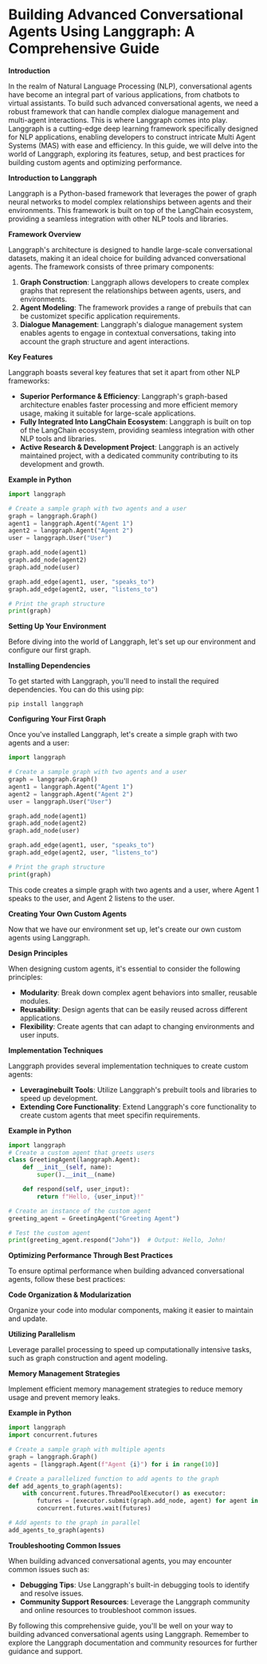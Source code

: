 # Building Advanced Conversational Agents Using Langgraph: A Comprehensive Guide

**Introduction**

In the realm of Natural Language Processing (NLP), conversational agents have become an integral part of various applications, from chatbots to virtual assistants. To build such advanced conversational agents, we need a robust framework that can handle complex dialogue management and multi-agent interactions. This is where Langgraph comes into play. Langgraph is a cutting-edge deep learning framework specifically designed for NLP applications, enabling developers to construct intricate Multi Agent Systems (MAS) with ease and efficiency. In this guide, we will delve into the world of Langgraph, exploring its features, setup, and best practices for building custom agents and optimizing performance.

**Introduction to Langgraph**

Langgraph is a Python-based framework that leverages the power of graph neural networks to model complex relationships between agents and their environments. This framework is built on top of the LangChain ecosystem, providing a seamless integration with other NLP tools and libraries.

**Framework Overview**

Langgraph's architecture is designed to handle large-scale conversational datasets, making it an ideal choice for building advanced conversational agents. The framework consists of three primary components:

1. **Graph Construction**: Langgraph allows developers to create complex graphs that represent the relationships between agents, users, and environments.
2. **Agent Modeling**: The framework provides a range of prebuils that can be customizet specific application requirements.
3. **Dialogue Management**: Langgraph's dialogue management system enables agents to engage in contextual conversations, taking into account the graph structure and agent interactions.

**Key Features**

Langgraph boasts several key features that set it apart from other NLP frameworks:

* **Superior Performance & Efficiency**: Langgraph's graph-based architecture enables faster processing and more efficient memory usage, making it suitable for large-scale applications.
* **Fully Integrated Into LangChain Ecosystem**: Langgraph is built on top of the LangChain ecosystem, providing seamless integration with other NLP tools and libraries.
* **Active Research & Development Project**: Langgraph is an actively maintained project, with a dedicated community contributing to its development and growth.

**Example in Python**
```python
import langgraph

# Create a sample graph with two agents and a user
graph = langgraph.Graph()
agent1 = langgraph.Agent("Agent 1")
agent2 = langgraph.Agent("Agent 2")
user = langgraph.User("User")

graph.add_node(agent1)
graph.add_node(agent2)
graph.add_node(user)

graph.add_edge(agent1, user, "speaks_to")
graph.add_edge(agent2, user, "listens_to")

# Print the graph structure
print(graph)
```
**Setting Up Your Environment**

Before diving into the world of Langgraph, let's set up our environment and configure our first graph.

**Installing Dependencies**

To get started with Langgraph, you'll need to install the required dependencies. You can do this using pip:
```
pip install langgraph
```
**Configuring Your First Graph**

Once you've installed Langgraph, let's create a simple graph with two agents and a user:
```python
import langgraph

# Create a sample graph with two agents and a user
graph = langgraph.Graph()
agent1 = langgraph.Agent("Agent 1")
agent2 = langgraph.Agent("Agent 2")
user = langgraph.User("User")

graph.add_node(agent1)
graph.add_node(agent2)
graph.add_node(user)

graph.add_edge(agent1, user, "speaks_to")
graph.add_edge(agent2, user, "listens_to")

# Print the graph structure
print(graph)
```
This code creates a simple graph with two agents and a user, where Agent 1 speaks to the user, and Agent 2 listens to the user.

**Creating Your Own Custom Agents**

Now that we have our environment set up, let's create our own custom agents using Langgraph.

**Design Principles**

When designing custom agents, it's essential to consider the following principles:

* **Modularity**: Break down complex agent behaviors into smaller, reusable modules.
* **Reusability**: Design agents that can be easily reused across different applications.
* **Flexibility**: Create agents that can adapt to changing environments and user inputs.

**Implementation Techniques**

Langgraph provides several implementation techniques to create custom agents:

* **Leveraginebuilt Tools**: Utilize Langgraph's prebuilt tools and libraries to speed up development.
* **Extending Core Functionality**: Extend Langgraph's core functionality to create custom agents that meet specifin requirements.

**Example in Python**
```python
import langgraph
# Create a custom agent that greets users
class GreetingAgent(langgraph.Agent):
    def __init__(self, name):
        super().__init__(name)

    def respond(self, user_input):
        return f"Hello, {user_input}!"

# Create an instance of the custom agent
greeting_agent = GreetingAgent("Greeting Agent")

# Test the custom agent
print(greeting_agent.respond("John"))  # Output: Hello, John!
```
**Optimizing Performance Through Best Practices**

To ensure optimal performance when building advanced conversational agents, follow these best practices:

**Code Organization & Modularization**

Organize your code into modular components, making it easier to maintain and update.

**Utilizing Parallelism**

Leverage parallel processing to speed up computationally intensive tasks, such as graph construction and agent modeling.

**Memory Management Strategies**

Implement efficient memory management strategies to reduce memory usage and prevent memory leaks.

**Example in Python**
```python
import langgraph
import concurrent.futures

# Create a sample graph with multiple agents
graph = langgraph.Graph()
agents = [langgraph.Agent(f"Agent {i}") for i in range(10)]

# Create a parallelized function to add agents to the graph
def add_agents_to_graph(agents):
    with concurrent.futures.ThreadPoolExecutor() as executor:
        futures = [executor.submit(graph.add_node, agent) for agent in agents]
        concurrent.futures.wait(futures)

# Add agents to the graph in parallel
add_agents_to_graph(agents)
```
**Troubleshooting Common Issues**

When building advanced conversational agents, you may encounter common issues such as:

* **Debugging Tips**: Use Langgraph's built-in debugging tools to identify and resolve issues.
* **Community Support Resources**: Leverage the Langgraph community and online resources to troubleshoot common issues.

By following this comprehensive guide, you'll be well on your way to building advanced conversational agents using Langgraph. Remember to explore the Langgraph documentation and community resources for further guidance and support.